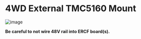 # 4WD External TMC5160 Mount
![image](https://github.com/GurgenCD/4-ETMC5160-DIN-Mount/assets/23152510/3acefce3-f476-434f-933a-80a5fd883af2)

**Be careful to not wire 48V rail into ERCF board(s).**
